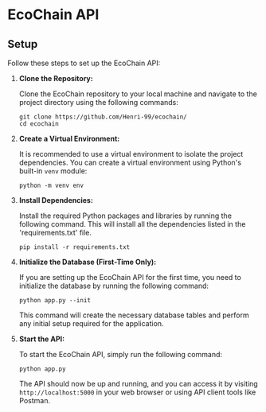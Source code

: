 # EcoChain API

## Setup

Follow these steps to set up the EcoChain API:

1. **Clone the Repository:**

   Clone the EcoChain repository to your local machine and navigate to the project directory using the following commands:

   ```
   git clone https://github.com/Henri-99/ecochain/
   cd ecochain
   ```

2. **Create a Virtual Environment:**

   It is recommended to use a virtual environment to isolate the project dependencies. You can create a virtual environment using Python's built-in `venv` module:

   ```
   python -m venv env
   ```

3. **Install Dependencies:**

   Install the required Python packages and libraries by running the following command. This will install all the dependencies listed in the 'requirements.txt' file.

   ```
   pip install -r requirements.txt
   ```

4. **Initialize the Database (First-Time Only):**

   If you are setting up the EcoChain API for the first time, you need to initialize the database by running the following command:

   ```
   python app.py --init
   ```

   This command will create the necessary database tables and perform any initial setup required for the application.

5. **Start the API:**

   To start the EcoChain API, simply run the following command:

   ```
   python app.py
   ```

   The API should now be up and running, and you can access it by visiting `http://localhost:5000` in your web browser or using API client tools like Postman.
